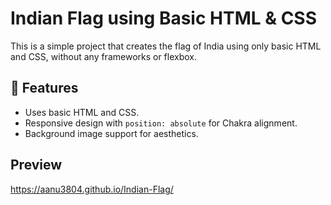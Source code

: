 # Indian Flag using Basic HTML & CSS

This is a simple project that creates the flag of India using only basic HTML and CSS, without any frameworks or flexbox.

## 📌 Features

- Uses basic HTML and CSS.
- Responsive design with `position: absolute` for Chakra alignment.
- Background image support for aesthetics.

## Preview
https://aanu3804.github.io/Indian-Flag/


